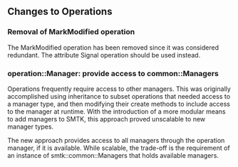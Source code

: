 ## Changes to Operations
### Removal of MarkModified operation
The MarkModified operation has been removed since it was considered redundant.  The attribute Signal operation should be used instead.

### operation::Manager: provide access to common::Managers

Operations frequently require access to other managers. This was
originally accomplished using inheritance to subset operations that
needed access to a manager type, and then modifying their create methods
to include access to the manager at runtime. With the introduction of a more
modular means to add managers to SMTK, this approach proved unscalable to
new manager types.

The new approach provides access to all managers through the operation
manager, if it is available. While scalable, the trade-off is the
requirement of an instance of smtk::common::Managers that holds available
managers.
